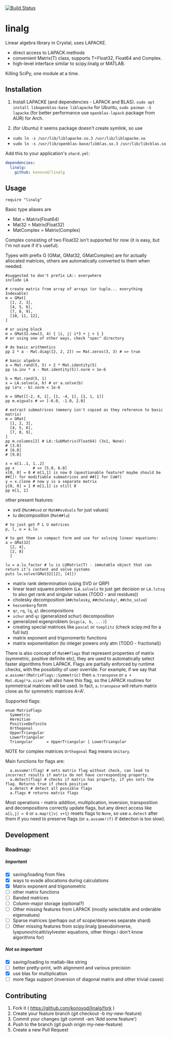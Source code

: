 [![Build Status](https://travis-ci.org/konovod/linalg.svg?branch=master)](https://travis-ci.org/konovod/linalg)

# linalg
Linear algebra library in Crystal, uses LAPACKE.
- direct access to LAPACK methods
- convenient Matrix(T) class, supports T=Float32, Float64 and Complex.
- high-level interface similar to scipy.linalg or MATLAB.

Killing SciPy, one module at a time.

## Installation

1. Install LAPACKE (and dependencies - LAPACK and BLAS). `sudo apt install libopenblas-base liblapacke` for Ubuntu, `sudo pacman -S lapacke` (for better performance use `openblas-lapack` package from AUR) for Arch.


2. (for Ubuntu) it seems package doesn't create symlink, so use
- `sudo ln -s /usr/lib/liblapacke.so.3 /usr/lib/liblapacke.so`
- `sudo ln -s /usr/lib/openblas-base/libblas.so.3 /usr/lib/libcblas.so`

Add this to your application's `shard.yml`:

```yaml
dependencies:
  linalg:
    github: konovod/linalg
```

## Usage

```crystal
require "linalg"
```
Basic type aliases are
- Mat = Matrix(Float64)
- Mat32 = Matrix(Float32)
- MatComplex = Matrix(Complex)

Complex consisting of two Float32 isn't supported for now (it is easy, but I'm not sure if it's useful).

Types with prefix G (GMat, GMat32, GMatComplex) are for actually allocated matrices,
others are automatically converted to them when needed.

```crystal
#suggested to don't prefix LA:: everywhere
include LA

# create matrix from array of arrays (or tuple... everything Indexable)
m = GMat[
  [1, 2, 3],
  [4, 5, 6],
  [7, 8, 9],
  [10, 11, 12],
]

# or using block
m = GMat32.new(3, 4) { |i, j| i*3 + j + 1 }
# or using one of other ways, check "spec" directory

# do basic arithmetics
pp 2 * a - Mat.diag([2, 2, 2]) == Mat.zeros(3, 3) # => true

# basic algebra
a = Mat.rand(5, 5) + 2 * Mat.identity(5)
pp (a.inv * a - Mat.identity(5)).norm < 1e-6

b = Mat.rand(5, 1)
x = LA.solve(a, b) # or a.solve(b)
pp (a*x - b).norm < 1e-6

m = GMat[[-2, 4, 1], [2, -4, 1], [1, 1, 1]]
pp m.eigvals # => [-6.0, -1.0, 2.0]

# extract submatrices (memory isn't copied as they reference to basic matrix)
m = GMat[
  [1, 2, 3],
  [4, 5, 6],
  [7, 8, 9],
]
pp m.columns[2] # LA::SubMatrix(Float64) (3x1, None):
# [3.0]
# [6.0]
# [9.0]

x = m[1..1, 1..2]
pp x        # => [5.0, 6.0]
x[0, 0] = 0 # m[1,1] is now 0 (questionable feature? maybe should be ##[]! for modifiable submatrices and ##[] for CoW?)
y = x.clone # now y is a separate matrix
y[0, 0] = 1 # m[1,1] is still 0
pp m[1, 1]

```
other present features:

- svd (`Mat##svd` or `Mat##svdvals` for just values)
- lu decomposition (`Mat##lu`)
```crystal
# to just get P L U matrices
p, l, u = a.lu

# to get them in compact form and use for solving linear equations:
a = GMat32[
  [2, 4],
  [2, 8]
  ]

lu = a.lu_factor # lu is LUMatrix(T) - immutable object that can return it's content and solve systems
puts lu.solve(GMat32[[2], [4]])
```
- matrix rank determination (using SVD or QRP)
- linear least squares problem (`LA.solvels` to just get decision or `LA.lstsq` to also get rank and singular values (TODO - and residues))
- cholesky decomposition (`##cholesky`, `##cholesky!`, `##cho_solve`)
- `hessenberg` form
- `qr`, `rq`, `lq`, `ql` decompositions
- `schur` and `qz` (generalized schur) decomposition
- generalized eigenproblem (`eigs(a, b, ...)`)
- creating special matrices like `pascal` or `toeplitz` (check scipy.md for a full list)
- matrix exponent and trigonomertic functions
- matrix exponentiation (to integer powers only atm (TODO - fractional))


There is also concept of `Mat##flags` that represent properties of matrix (symmetric, positive definite etc), they are used to automatically select faster algorithms from LAPACK. Flags are partially enforced by runtime checks, with the possibility of user override. For example, if we say that `a.assume!(MatrixFlags::Symmetric)` then `a.transpose` or `a + Mat.diag(*a.size)` will also have this flag, so the LAPACK routines for symmetrical matrices will be used. In fact, `a.transpose` will return matrix clone as for symmetric matrices A=A'.

Supported flags:
```crystal
enum MatrixFlags
  Symmetric
  Hermitian
  PositiveDefinite
  Orthogonal
  UpperTriangular
  LowerTriangular
  Triangular      = UpperTriangular | LowerTriangular
```
NOTE for complex matrices `Orthogonal` flag means `Unitary`.

Main functions for flags are:
```crystal
  a.assume!(flag) # sets matrix flag without check, can lead to incorrect results if matrix do not have corresponding property.
  a.detect(flag) # checks if matrix has property, if yes sets the flag. Returns true if check positive
  a.detect # detect all possible flags
  a.flags # returns matrix flags
```
Most operations - matrix addition, multiplication, inversion, transposition and decompositions correctly update flags, but any direct access like `a[i,j] = 0` or `a.map!{|v| v+1}` resets flags to `None`, so use `a.detect` after them if you need to preserve flags (or `a.assume!(f)` if detection is too slow).

## Development

### Roadmap:

##### Important

- [x] saving/loading from files
- [x] ways to evade allocations during calculations
- [x] Matrix exponent and trigonometric
- [ ] other matrix functions
- [ ] Banded matrices
- [ ] Column-major storage (optional?)
- [ ] Other missing features from LAPACK (mostly selectable and orderable eigenvalues)
- [ ] Sparse matrices (perhaps out of scope/deserves separate shard)
- [ ] Other missing features from scipy.linalg (pseudoinverse, lyapunov/ricatti/sylvester equations, other things i don't know algorithms for)

##### Not so important

- [x] saving/loading to matlab-like string
- [ ] better pretty-print, with alignment and various precision
- [x] use blas for multiplication
- [ ] more flags support (inversion of diagonal matrix and other trivial cases)

## Contributing

1. Fork it ( https://github.com/konovod/linalg/fork )
2. Create your feature branch (git checkout -b my-new-feature)
3. Commit your changes (git commit -am 'Add some feature')
4. Push to the branch (git push origin my-new-feature)
5. Create a new Pull Request
